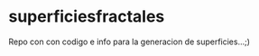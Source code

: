 superficiesfractales
====================
Repo con con codigo e info para la generacion de superficies...;)

